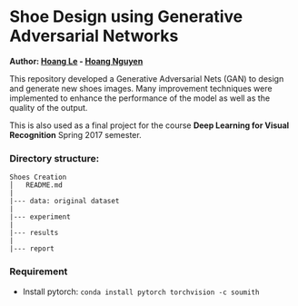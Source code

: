 # Shoe Design using Generative Adversarial Networks
**Author: [Hoang Le](https://github.com/hminle) - [Hoang Nguyen](https://github.com/hoangnguyen3892)**

This repository developed a Generative Adversarial Nets (GAN) to design and generate new shoes images. Many improvement techniques were implemented to enhance the performance of the model as well as the quality of the output.

This is also used as a final project for the course __Deep Learning for Visual Recognition__ Spring 2017 semester.

### Directory structure:

```
Shoes Creation
│   README.md
|
|--- data: original dataset
| 
|--- experiment
|
|--- results
|
|--- report

```
### Requirement

- Install pytorch: ```conda install pytorch torchvision -c soumith```
